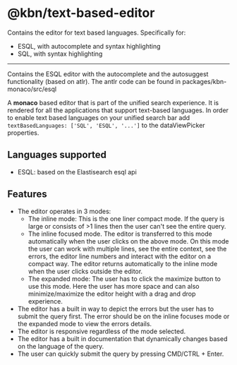 # @kbn/text-based-editor

Contains the editor for text based languages. Specifically for:
 - ESQL, with autocomplete and syntax highlighting
 - SQL, with syntax highlighting

---

Contains the ESQL editor with the autocomplete and the autosuggest functionality (based on atlr). 
The antlr code can be found in packages/kbn-monaco/src/esql

A **monaco** based editor that is part of the unified search experience. It is rendered for all the applications that support text-based languages.
In order to enable text based languages on your unified search bar add `textBasedLanguages: ['SQL', 'ESQL', '...']` to the dataViewPicker properties. 


## Languages supported
- ESQL: based on the Elastisearch esql api


## Features
- The editor operates in 3 modes: 
  - The inline mode: This is the one liner compact mode. If the query is large or consists of >1 lines then the user can't see the entire query.
  - The inline focused mode. The editor is transferred to this mode automatically when the user clicks on the above mode. On this mode the user can work with multiple lines, see the entire context, see the errors, the editor line numbers and interact with the editor on a compact way. The editor returns automatically to the inline mode when the user clicks outside the editor.
  - The expanded mode: The user has to click the maximize button to use this mode. Here the user has more space and can also minimize/maximize the editor height with a drag and drop experience.
- The editor has a built in way to depict the errors but the user has to submit the query first. The error should be on the inline focuses mode or the expanded mode to view the errors details.
- The editor is responsive regardless of the mode selected.
- The editor has a built in documentation that dynamically changes based on the language of the query.
- The user can quickly submit the query by pressing CMD/CTRL + Enter.